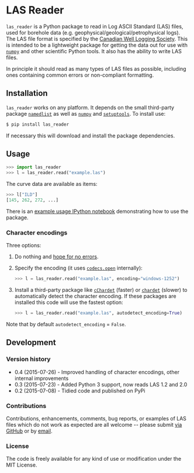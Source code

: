 # LAS Reader

``las_reader`` is a Python package to read in Log ASCII Standard (LAS) files, used for borehole data (e.g. geophysical/geological/petrophysical logs). The LAS file format is specified by the [Canadian Well Logging Society][CWLS]. This is intended to be a lightweight package for getting the data out for use with [``numpy``][numpy] and other scientific Python tools. It also has the ability to write LAS files.

In principle it should read as many types of LAS files as possible, including ones containing common errors or non-compliant formatting. 

## Installation

``las_reader`` works on any platform. It depends on the small third-party package [``namedlist``][namedlist] as well as [``numpy``][numpy] and [``setuptools``][setuptools]. To install use:

```bash
$ pip install las_reader
```

If necessary this will download and install the package dependencies.

## Usage

```python
>>> import las_reader
>>> l = las_reader.read("example.las")
```

The curve data are available as items:

```python
>>> l["ILD"]
[145, 262, 272, ...]
```

There is an [example usage IPython notebook](http://nbviewer.ipython.org/github/kinverarity1/las-reader/blob/master/docs/Example%20usage.ipynb) demonstrating how to use the package.

### Character encodings

Three options:

1. Do nothing and [hope for no errors](https://docs.python.org/2.7/howto/unicode.html#encodings).

2. Specify the encoding (it uses [``codecs.open``](https://docs.python.org/2/library/codecs.html#standard-encodings) internally):

   ```python
   >>> l = las_reader.read("example.las", encoding="windows-1252")
   ```

3. Install a third-party package like [``cChardet``][cChardet] (faster) or [``chardet``][chardet] (slower) to automatically detect the character encoding. If these packages are installed this code will use the fastest option:
   
   ```python
   >>> l = las_reader.read("example.las", autodetect_encoding=True)
   ```

  Note that by default ``autodetect_encoding`` = ``False``.

## Development

### Version history

  - 0.4 (2015-07-26) - Improved handling of character encodings, other internal improvements
  - 0.3 (2015-07-23) - Added Python 3 support, now reads LAS 1.2 and 2.0
  - 0.2 (2015-07-08) - Tidied code and published on PyPi

### Contributions

Contributions, enhancements, comments, bug reports, or examples of LAS files which do not work as expected are all welcome -- please submit [via GitHub](https://github.com/kinverarity1/las-reader/issues/new) or by [email](kinverarity@hotmail.com).

### License

The code is freely available for any kind of use or modification under the MIT License.

[CWLS]: http://www.cwls.org/las/ "Canadian Well Logging Society"
[numpy]: http://www.numpy.org/  "NumPy website"
[namedlist]: https://pypi.python.org/pypi/namedlist "namedlist"
[setuptools]: https://pypi.python.org/pypi/setuptools "setuptools"
[chardet]:  https://pypi.python.org/pypi/chardet "chardet"
[cChardet]: https://github.com/PyYoshi/cChardet "cChardet"
